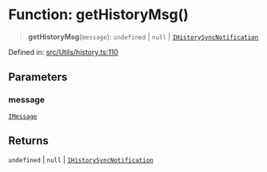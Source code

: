 # Function: getHistoryMsg()

> **getHistoryMsg**(`message`): `undefined` \| `null` \| [`IHistorySyncNotification`](../namespaces/proto/namespaces/Message/interfaces/IHistorySyncNotification.md)

Defined in: [src/Utils/history.ts:110](https://github.com/Fokusdotid/Baileys/blob/6a8e2076fa4119b2d5152250d579a4fbed394533/src/Utils/history.ts#L110)

## Parameters

### message

[`IMessage`](../namespaces/proto/interfaces/IMessage.md)

## Returns

`undefined` \| `null` \| [`IHistorySyncNotification`](../namespaces/proto/namespaces/Message/interfaces/IHistorySyncNotification.md)
